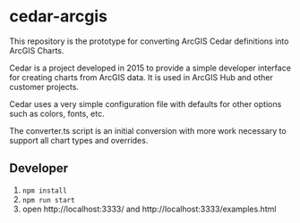 # cedar-arcgis

This repository is the prototype for converting ArcGIS Cedar definitions into ArcGIS Charts. 

Cedar is a project developed in 2015 to provide a simple developer interface for creating charts from ArcGIS data. It is used in ArcGIS Hub and other customer projects. 

Cedar uses a very simple configuration file with defaults for other options such as colors, fonts, etc. 

The converter.ts script is an initial conversion with more work necessary to support all chart types and overrides.

## Developer

1. `npm install`
2. `npm run start`
3. open http://localhost:3333/ and http://localhost:3333/examples.html

